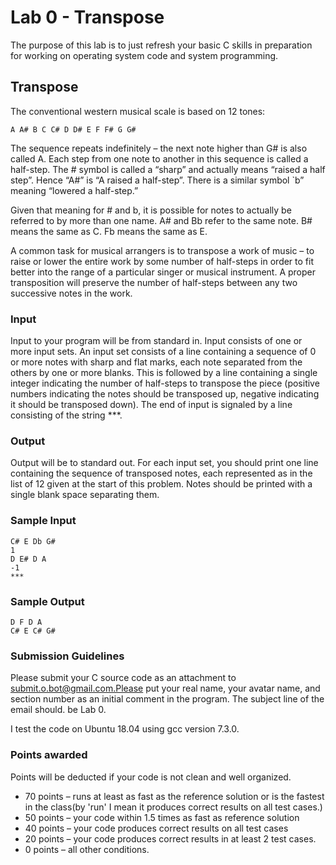 # Lab 0 - Transpose

The purpose of this lab is to just refresh your basic C skills in preparation for working on operating system code and system programming. 

## Transpose
The conventional western musical scale is based on 12 tones:

	A A# B C C# D D# E F F# G G#

The sequence repeats indefinitely – the next note higher than G# is also called A.
Each step from one note to another in this sequence is called a half-step. The # symbol is called a “sharp” and actually means “raised a half step”. Hence “A#” is “A raised a half-step”. There is a similar symbol `b” meaning “lowered a half-step.”
 
Given that meaning for # and b, it is possible for notes to actually be referred to by more than one name. A# and Bb refer to the same note. B# means the same as C. Fb means the same as E.

A common task for musical arrangers is to transpose a work of music – to raise or lower the entire work by some number of half-steps in order to fit better into the range of a particular singer or musical instrument. A proper transposition will preserve the number of half-steps between any two successive notes in the work.

### Input
Input to your program will be from standard in.
Input consists of one or more input sets.
An input set consists of a line containing a sequence of 0 or more notes with sharp and flat marks, each note separated from the others by one or more blanks. This is followed by a line containing a single integer indicating the number of half-steps to transpose the piece (positive numbers indicating the notes should be transposed up, negative indicating it should be transposed down).
The end of input is signaled by a line consisting of the string ***.

### Output
Output will be to standard out.
For each input set, you should print one line containing the sequence of transposed notes, each represented as in the list of 12 given at the start of this problem. Notes should be printed with a single blank space separating them.

### Sample Input

	C# E Db G#
	1
	D E# D A
	-1
	***

### Sample Output

	D F D A	
	C# E C# G#



### Submission Guidelines
Please submit your C source code as an attachment to submit.o.bot@gmail.com.Please put your real name, your avatar name, and section number as an initial comment in the program. The subject line of the email should. be Lab 0.

I test the code on Ubuntu 18.04 using gcc version 7.3.0. 

###  Points awarded
Points will be deducted if your code is not clean and well organized. 

* 70 points  – runs at least as fast as the reference solution or is the fastest in the class(by 'run' I mean it produces correct results on all test cases.)
* 50 points – your code within 1.5 times as fast as reference solution
* 40 points – your code produces correct results on all test cases 
* 20 points – your code produces correct results in at least 2 test cases.
* 0 points – all other conditions.

